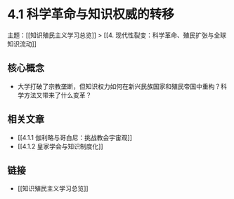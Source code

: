 # 4.1 科学革命与知识权威的转移

主题：[[知识殖民主义学习总览]] > [[4. 现代性裂变：科学革命、殖民扩张与全球知识流动]]

## 核心概念

- 大学打破了宗教垄断，但知识权力如何在新兴民族国家和殖民帝国中重构？科学方法又带来了什么变革？

## 相关文章

- [[4.1.1 伽利略与哥白尼：挑战教会宇宙观]]
- [[4.1.2 皇家学会与知识制度化]]

## 链接

- [[知识殖民主义学习总览]]
